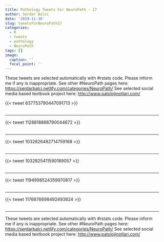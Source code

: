 ```yaml
---
title: Pathology Tweets For NeuroPath - 17
author: Serdar Balci
date: '2019-11-30'
slug: tweetsForNeuroPath17
categories:
  - R
  - tweets
  - pathology
  - NeuroPath
tags: []
image:
  caption: ''
  focal_point: ''
---
```



These tweets are selected automatically with #rstats code. Please inform me if any is inappropriate.
See other #NeuroPath pages here: https://serdarbalci.netlify.com/categories/NeuroPath/ 
See selected social media based textbook project here: http://www.patolojinotlari.com/

{{< tweet 837753790447091713 >}}
<br>
<br>
<hr>
{{< tweet 1128818888790044672 >}}
<br>
<br>
<hr>
{{< tweet 1032826482714759168 >}}
<br>
<br>
<hr>
{{< tweet 1032825411590189057 >}}
<br>
<br>
<hr>
{{< tweet 1194998524359970817 >}}
<br>
<br>
<hr>
{{< tweet 1176876698492493824 >}}
<br>
<br>
<hr>


These tweets are selected automatically with #rstats code. Please inform me if any is inappropriate.
See other #NeuroPath pages here: https://serdarbalci.netlify.com/categories/NeuroPath/ 
See selected social media based textbook project here: http://www.patolojinotlari.com/
